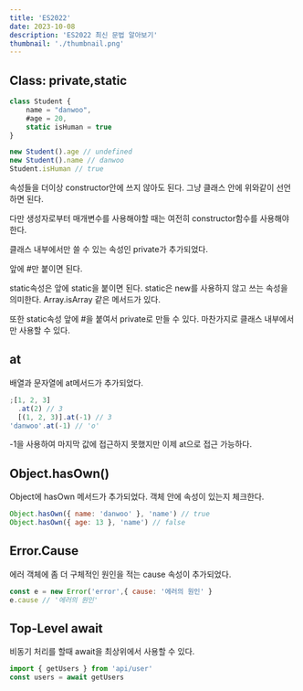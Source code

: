 ```yaml
---
title: 'ES2022'
date: 2023-10-08
description: 'ES2022 최신 문법 알아보기'
thumbnail: './thumbnail.png'
---
```


## Class: private,static

```javascript
class Student {
	name = "danwoo",
	#age = 20,
	static isHuman = true
}

new Student().age // undefined
new Student().name // danwoo
Student.isHuman // true
```

속성들을 더이상 constructor안에 쓰지 않아도 된다. 그냥 클래스 안에 위와같이 선언하면 된다.

다만 생성자로부터 매개변수를 사용해야할 때는 여전히 constructor함수를 사용해야 한다.

클래스 내부에서만 쓸 수 있는 속성인 private가 추가되었다.

앞에 #만 붙이면 된다.

static속성은 앞에 static을 붙이면 된다. static은 new를 사용하지 않고 쓰는 속성을 의미한다. Array.isArray 같은 메서드가 있다.

또한 static속성 앞에 #을 붙여서 private로 만들 수 있다. 마찬가지로 클래스 내부에서만 사용할 수 있다.

## at

배열과 문자열에 at메서드가 추가되었다.

```jsx
;[1, 2, 3]
  .at(2) // 3
  [(1, 2, 3)].at(-1) // 3
'danwoo'.at(-1) // 'o'
```

-1을 사용하여 마지막 값에 접근하지 못했지만 이제 at으로 접근 가능하다.

## Object.hasOwn()

Object에 hasOwn 메서드가 추가되었다. 객체 안에 속성이 있는지 체크한다.

```jsx
Object.hasOwn({ name: 'danwoo' }, 'name') // true
Object.hasOwn({ age: 13 }, 'name') // false
```

## Error.Cause

에러 객체에 좀 더 구체적인 원인을 적는 cause 속성이 추가되었다.

```jsx
const e = new Error('error',{ cause: '에러의 원인' }
e.cause // '에러의 원인'
```

## Top-Level await

비동기 처리를 할때 await을 최상위에서 사용할 수 있다.

```jsx
import { getUsers } from 'api/user'
const users = await getUsers
```
